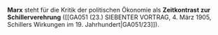 
**Marx** steht für die Kritik der politischen Ökonomie als **Zeitkontrast zur Schillerverehrung** ([[GA051 (23.) SIEBENTER VORTRAG, 4. März 1905, Schillers Wirkungen im 19. Jahrhundert|GA051/23]]).
